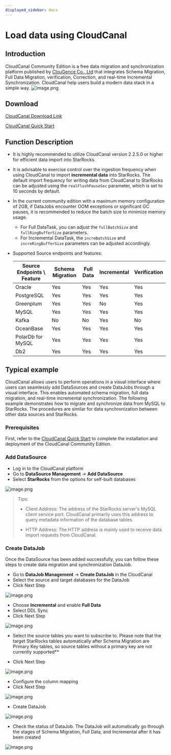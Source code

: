 ```yaml
---
displayed_sidebar: docs
---
```


# Load data using CloudCanal

## Introduction

CloudCanal Community Edition is a free data migration and synchronization platform published by [ClouGence Co., Ltd](https://www.cloudcanalx.com) that integrates Schema Migration, Full Data Migration, verification, Correction, and real-time Incremental Synchronization.
CloudCanal help users build a modern data stack in a simple way.
![image.png](../../_assets/3.11-1.png)

## Download

[CloudCanal Download Link](https://www.cloudcanalx.com)

[CloudCanal Quick Start](https://www.cloudcanalx.com/us/cc-doc/quick/quick_start)

## Function Description

- It is highly recommended to utilize CloudCanal version 2.2.5.0 or higher for efficient data import into StarRocks.
- It is advisable to exercise control over the ingestion frequency when using CloudCanal to import **incremental data** into StarRocks. The default import frequency for writing data from CloudCanal to StarRocks can be adjusted using the `realFlushPauseSec` parameter, which is set to 10 seconds by default.
- In the current community edition with a maximum memory configuration of 2GB, if DataJobs encounter OOM exceptions or significant GC pauses, it is recommended to reduce the batch size to minimize memory usage.
  - For Full DataTask, you can adjust the `fullBatchSize` and `fullRingBufferSize` parameters.
  - For Incremental DataTask, the `increBatchSize` and `increRingBufferSize` parameters can be adjusted accordingly.
- Supported Source endpoints and features:

  | Source Endpoints \ Feature | Schema Migration | Full Data | Incremental | Verification |
    | --- | --- | --- | --- | --- |
  | Oracle                     | Yes | Yes | Yes | Yes |
  | PostgreSQL                 | Yes | Yes | Yes | Yes |
  | Greenplum                  | Yes | Yes | No | Yes |
  | MySQL                      | Yes | Yes | Yes | Yes |
  | Kafka                      | No | No | Yes | No |
  | OceanBase                  | Yes | Yes | Yes | Yes |
  | PolarDb for MySQL          | Yes | Yes | Yes | Yes |
  | Db2                        | Yes | Yes | Yes | Yes |

## Typical example

CloudCanal allows users to perform operations in a visual interface where users can seamlessly add DataSources and create DataJobs through a visual interface. This enables automated schema migration, full data migration, and real-time incremental synchronization. The following example demonstrates how to migrate and synchronize data from MySQL to StarRocks. The procedures are similar for data synchronization between other data sources and StarRocks.

### Prerequisites

First, refer to the [CloudCanal Quick Start](https://www.cloudcanalx.com/us/cc-doc/quick/quick_start) to complete the installation and deployment of the CloudCanal Community Edition.

### Add DataSource

- Log in to the CloudCanal platform
- Go to **DataSource Management** -> **Add DataSource**
- Select **StarRocks** from the options for self-built databases

![image.png](../../_assets/3.11-2.png)

> Tips:
>
> - Client Address: The address of the StarRocks server's MySQL client service port. CloudCanal primarily uses this address to query metadata information of the database tables.
>
> - HTTP Address: The HTTP address is mainly used to receive data import requests from CloudCanal.

### Create DataJob

Once the DataSource has been added successfully, you can follow these steps to create data migration and synchronization DataJob.

- Go to **DataJob Management** -> **Create DataJob** in the CloudCanal
- Select the source and target databases for the DataJob
- Click Next Step

![image.png](../../_assets/3.11-3.png)

- Choose **Incremental** and enable **Full Data**
- Select DDL Sync
- Click Next Step

![image.png](../../_assets/3.11-4.png)

- Select the source tables you want to subscribe to. Please note that the target StarRocks tables automatically after Schema Migration are Primary Key tables, so source tables without a primary key are not currently supported**

- Click Next Step

![image.png](../../_assets/3.11-5.png)

- Configure the column mapping
- Click Next Step

![image.png](../../_assets/3.11-6.png)

- Create DataJob

![image.png](../../_assets/3.11-7.png)

- Check the status of DataJob. The DataJob will automatically go through the stages of Schema Migration, Full Data, and Incremental after it has been created

![image.png](../../_assets/3.11-8.png)
